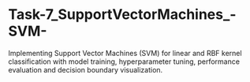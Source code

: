 # Task-7_SupportVectorMachines_-SVM-
Implementing Support Vector Machines (SVM) for linear and RBF kernel classification with model training, hyperparameter tuning, performance evaluation and decision boundary visualization.
